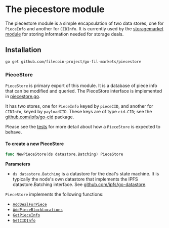 # The piecestore module

The piecestore module is a simple encapsulation of two data stores, one for `PieceInfo` and
 another for `CIDInfo`.  It is currently used by the [storagemarket module](../storagemarket) for
  storing information needed for storage deals.

## Installation
```bash
go get github.com/filecoin-project/go-fil-markets/piecestore
```

### PieceStore
`PieceStore` is primary export of this module. It is a database 
of piece info that can be modified and queried. The PieceStore 
interface is implemented in [piecestore.go](./piecestore.go).

It has two stores, one for `PieceInfo` keyed by `pieceCID`, and another for 
`CIDInfo`, keyed by `payloadCID`. These keys are of type `cid.CID`; see the 
[github.com/ipfs/go-cid](https://github.com/ipfs/go-cid) package.

Please see the [tests](./piecestore_test.go) for more detail about how a `PieceStore` is 
expected to behave. 

#### To create a new PieceStore
```go
func NewPieceStore(ds datastore.Batching) PieceStore
```

**Parameters**
* `ds datastore.Batching` is a datastore for the deal's state machine. It is
 typically the node's own datastore that implements the IPFS datastore.Batching interface.
 See
  [github.com/ipfs/go-datastore](https://github.com/ipfs/go-datastore).


`PieceStore` implements the following functions:

* [`AddDealForPiece`](./piecestore.go)
* [`AddPieceBlockLocations`](./piecestore.go)
* [`GetPieceInfo`](./piecestore.go)
* [`GetCIDInfo`](./piecestore.go)


